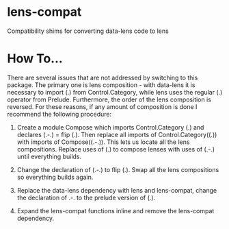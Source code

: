 # lens-compat
Compatibility shims for converting data-lens code to lens

# How To...

There are several issues that are not addressed by switching to this package.
The primary one is lens composition - with data-lens it is necessary to import
(.) from Control.Category, while lens uses the regular (.) operator from
Prelude.  Furthermore, the order of the lens composition is reversed.  For these
reasons, if any amount of composition is done I recommend the following procedure:

  1. Create a module Compose which imports Control.Category (.) and declares
     (.-.) = flip (.).  Then replace all imports of Control.Category((.)) with imports
     of Compose((.-.)).  This lets us locate all the lens compositions.  Replace uses
     of (.) to compose lenses with uses of (.-.) until everything builds.
     
  2. Change the declaration of (.-.) to flip (.).  Swap all the lens compositions so
     everything builds again.
  
  3. Replace the data-lens dependency with lens and lens-compat, change the declaration
     of .-. to the prelude version of (.).
  
  4. Expand the lens-compat functions inline and remove the lens-compat dependency.
